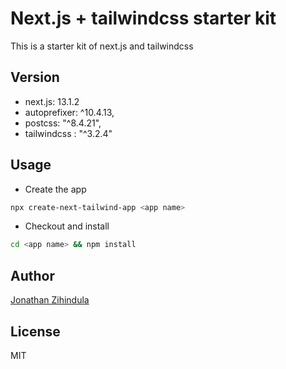 # Next.js + tailwindcss starter kit

This is a starter kit of next.js and tailwindcss

## Version

- next.js: 13.1.2
- autoprefixer: ^10.4.13,
- postcss: "^8.4.21",
- tailwindcss : "^3.2.4"

## Usage

- Create the app

```bash
npx create-next-tailwind-app <app name>
```

- Checkout and install

```bash
cd <app name> && npm install
```

## Author

[Jonathan Zihindula](https://github.com/Jonath-z)

## License

MIT
